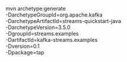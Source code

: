 mvn archetype:generate \
    -DarchetypeGroupId=org.apache.kafka \
    -DarchetypeArtifactId=streams-quickstart-java \
    -DarchetypeVersion=3.5.0 \
    -DgroupId=streams.examples \
    -DartifactId=kafka-streams.examples \
    -Dversion=0.1 \
    -Dpackage=tap
